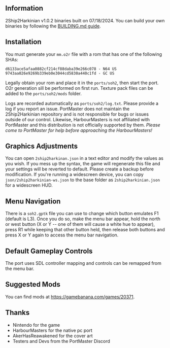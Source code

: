 ## Information
2Ship2Harkinian v1.0.2 binaries built on 07/18/2024. You can build your own binaries by following the [BUILDING.md guide](BUILDING.md).

## Installation
You must generate your `mm.o2r` file with a rom that has one of the following SHAs:

```
d6133ace5afaa0882cf214cf88daba39e266c078 - N64 US
9743aa026e9269b339eb0e3044cd5830a440c1fd - GC US
```

Legally obtain your rom and place it in the `ports/soh2`, then start the port. O2r generation sill be performed on first run. Texture pack files can be added to the `ports/soh2/mods` folder.

Logs are recorded automatically as `ports/soh2/log.txt`. Please provide a log if you report an issue. PortMaster does not maintain the 2Ship2Harkinian repository and is not responsible for bugs or issues outside of our control. Likewise, HarbourMasters is not affiliated with PortMaster and this distribution is not officially supported by them. *Please come to PortMaster for help before approaching the HarbourMasters!*

## Graphics Adjustments
You can open `2ship2harkinan.json` in a text editor and modify the values as you wish. If you mess up the syntax, the game will regenerate this file and your settings will be reverted to default. Please create a backup before modification. If you're running a widescreen device, you can copy `json/2ship2harkinian-ws.json` to the base folder as `2ship2harkinian.json` for a widescreen HUD.

## Menu Navigation
There is a `soh2.gptk` file you can use to change which button emulates F1 (default is L3). Once you do so, make the menu bar appear, hold the north or west button (X or Y -- one of them will cause a white hue to appear), press R1 while keeping that other button held, then release both buttons and press X or Y again to access the menu bar navigation.

## Default Gameplay Controls
The port uses SDL controller mapping and controls can be remapped from the menu bar.

## Suggested Mods
You can find mods at https://gamebanana.com/games/20371.

## Thanks
- Nintendo for the game  
- HarbourMasters for the native pc port  
- AkerHasReawakened for the cover art  
- Testers and Devs from the PortMaster Discord  




